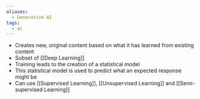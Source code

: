 ```yaml
---
aliases:
  - Generative AI
tags:
  - ai
---
```

- Creates new, original content based on what it has learned from existing content
- Subset of [[Deep Learning]]
- Training leads to the creation of a statistical model
- This statistical model is used to predict what an expected response might be
- Can use [[Supervised Learning]], [[Unsupervised Learning]] and [[Semi-supervised Learning]]